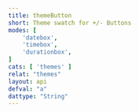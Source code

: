 ```yaml
---
title: themeButton
short: Theme swatch for +/- Buttons
modes: [
	'datebox',
	'timebox',
	'durationbox',
]
cats: [ 'themes' ]
relat: "themes"
layout: api
defval: "a"
dattype: "String"
---
```



